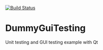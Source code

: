 [![Build Status](https://travis-ci.com/francescmm/DummyGuiTesting.svg?branch=master)](https://travis-ci.com/francescmm/DummyGuiTesting)

# DummyGuiTesting
Unit testing and GUI testing example with Qt
